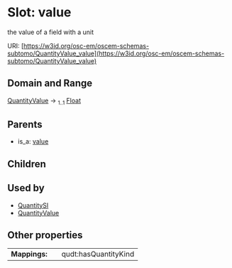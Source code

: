 
# Slot: value

the value of a field with a unit

URI: [https://w3id.org/osc-em/oscem-schemas-subtomo/QuantityValue_value](https://w3id.org/osc-em/oscem-schemas-subtomo/QuantityValue_value)


## Domain and Range

[QuantityValue](QuantityValue.md) &#8594;  <sub>1..1</sub> [Float](types/Float.md)

## Parents

 *  is_a: [value](value.md)

## Children


## Used by

 * [QuantitySI](QuantitySI.md)
 * [QuantityValue](QuantityValue.md)

## Other properties

|  |  |  |
| --- | --- | --- |
| **Mappings:** | | qudt:hasQuantityKind |
